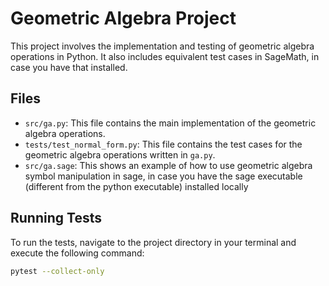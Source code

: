 # Geometric Algebra Project

This project involves the implementation and testing of geometric algebra operations in Python. It also includes equivalent test cases in SageMath, in case you have that installed.

## Files

- `src/ga.py`: This file contains the main implementation of the geometric algebra operations.
- `tests/test_normal_form.py`: This file contains the test cases for the geometric algebra operations written in `ga.py`.
- `src/ga.sage`: This shows an example of how to use geometric algebra symbol manipulation in sage, in case you have the sage executable (different from the  python executable) installed locally

## Running Tests

To run the tests, navigate to the project directory in your terminal and execute the following command:

```bash
pytest --collect-only
```
